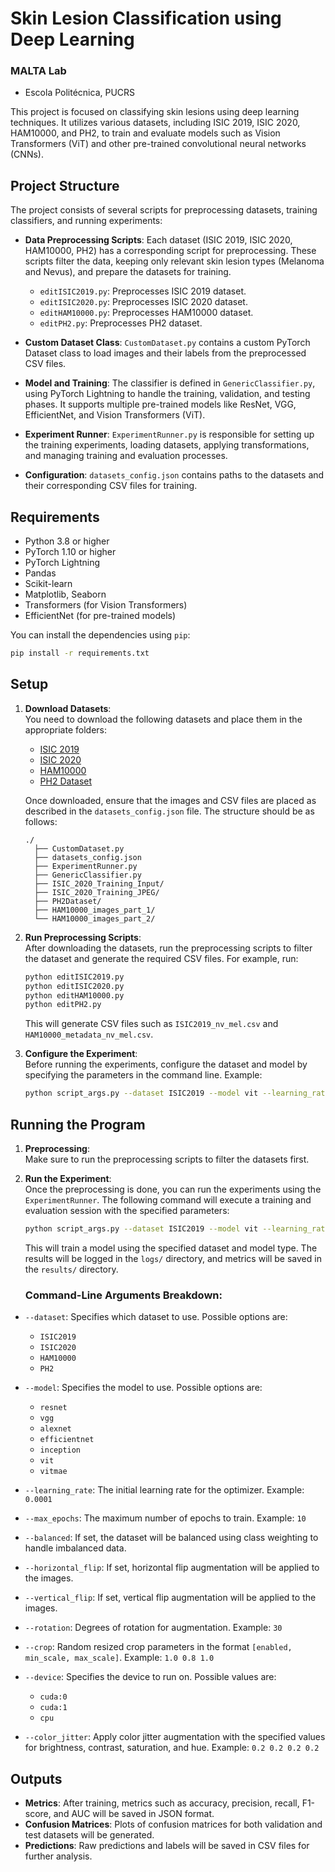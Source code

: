 # Skin Lesion Classification using Deep Learning

### MALTA Lab
- Escola Politécnica, PUCRS

This project is focused on classifying skin lesions using deep learning techniques. It utilizes various datasets, including ISIC 2019, ISIC 2020, HAM10000, and PH2, to train and evaluate models such as Vision Transformers (ViT) and other pre-trained convolutional neural networks (CNNs).

## Project Structure

The project consists of several scripts for preprocessing datasets, training classifiers, and running experiments:

- **Data Preprocessing Scripts**: Each dataset (ISIC 2019, ISIC 2020, HAM10000, PH2) has a corresponding script for preprocessing. These scripts filter the data, keeping only relevant skin lesion types (Melanoma and Nevus), and prepare the datasets for training.
  - `editISIC2019.py`: Preprocesses ISIC 2019 dataset.
  - `editISIC2020.py`: Preprocesses ISIC 2020 dataset.
  - `editHAM10000.py`: Preprocesses HAM10000 dataset.
  - `editPH2.py`: Preprocesses PH2 dataset.

- **Custom Dataset Class**: `CustomDataset.py` contains a custom PyTorch Dataset class to load images and their labels from the preprocessed CSV files.

- **Model and Training**: The classifier is defined in `GenericClassifier.py`, using PyTorch Lightning to handle the training, validation, and testing phases. It supports multiple pre-trained models like ResNet, VGG, EfficientNet, and Vision Transformers (ViT).

- **Experiment Runner**: `ExperimentRunner.py` is responsible for setting up the training experiments, loading datasets, applying transformations, and managing training and evaluation processes.

- **Configuration**: `datasets_config.json` contains paths to the datasets and their corresponding CSV files for training.

## Requirements

- Python 3.8 or higher
- PyTorch 1.10 or higher
- PyTorch Lightning
- Pandas
- Scikit-learn
- Matplotlib, Seaborn
- Transformers (for Vision Transformers)
- EfficientNet (for pre-trained models)

You can install the dependencies using `pip`:

```bash
pip install -r requirements.txt
```

## Setup

1. **Download Datasets**:  
   You need to download the following datasets and place them in the appropriate folders:
   - [ISIC 2019](https://challenge.isic-archive.com/data/)
   - [ISIC 2020](https://challenge.isic-archive.com/data/)
   - [HAM10000](https://www.kaggle.com/datasets/kmader/skin-cancer-mnist-ham10000)
   - [PH2 Dataset](https://www.fc.up.pt/addi/ph2%20database.html)

   Once downloaded, ensure that the images and CSV files are placed as described in the `datasets_config.json` file. The structure should be as follows:

   ```
   ./
     ├── CustomDataset.py
     ├── datasets_config.json
     ├── ExperimentRunner.py
     ├── GenericClassifier.py
     ├── ISIC_2020_Training_Input/
     ├── ISIC_2020_Training_JPEG/
     ├── PH2Dataset/
     ├── HAM10000_images_part_1/
     └── HAM10000_images_part_2/
   ```

2. **Run Preprocessing Scripts**:  
   After downloading the datasets, run the preprocessing scripts to filter the dataset and generate the required CSV files. For example, run:

   ```bash
   python editISIC2019.py
   python editISIC2020.py
   python editHAM10000.py
   python editPH2.py
   ```

   This will generate CSV files such as `ISIC2019_nv_mel.csv` and `HAM10000_metadata_nv_mel.csv`.

3. **Configure the Experiment**:  
   Before running the experiments, configure the dataset and model by specifying the parameters in the command line. Example:

   ```bash
   python script_args.py --dataset ISIC2019 --model vit --learning_rate 0.0001 --max_epochs 10
   ```

## Running the Program

1. **Preprocessing**:  
   Make sure to run the preprocessing scripts to filter the datasets first.

2. **Run the Experiment**:  
   Once the preprocessing is done, you can run the experiments using the `ExperimentRunner`. The following command will execute a training and evaluation session with the specified parameters:

   ```bash
   python script_args.py --dataset ISIC2019 --model vit --learning_rate 0.0001 --max_epochs 10
   ```

   This will train a model using the specified dataset and model type. The results will be logged in the `logs/` directory, and metrics will be saved in the `results/` directory.

   ### Command-Line Arguments Breakdown:

- `--dataset`: Specifies which dataset to use. Possible options are:
  - `ISIC2019`
  - `ISIC2020`
  - `HAM10000`
  - `PH2`

- `--model`: Specifies the model to use. Possible options are:
  - `resnet`
  - `vgg`
  - `alexnet`
  - `efficientnet`
  - `inception`
  - `vit`
  - `vitmae`

- `--learning_rate`: The initial learning rate for the optimizer. Example: `0.0001`

- `--max_epochs`: The maximum number of epochs to train. Example: `10`

- `--balanced`: If set, the dataset will be balanced using class weighting to handle imbalanced data.

- `--horizontal_flip`: If set, horizontal flip augmentation will be applied to the images.

- `--vertical_flip`: If set, vertical flip augmentation will be applied to the images.

- `--rotation`: Degrees of rotation for augmentation. Example: `30`

- `--crop`: Random resized crop parameters in the format `[enabled, min_scale, max_scale]`. Example: `1.0 0.8 1.0`

- `--device`: Specifies the device to run on. Possible values are:
  - `cuda:0`
  - `cuda:1`
  - `cpu`

- `--color_jitter`: Apply color jitter augmentation with the specified values for brightness, contrast, saturation, and hue. Example: `0.2 0.2 0.2 0.2`


## Outputs

- **Metrics**: After training, metrics such as accuracy, precision, recall, F1-score, and AUC will be saved in JSON format.
- **Confusion Matrices**: Plots of confusion matrices for both validation and test datasets will be generated.
- **Predictions**: Raw predictions and labels will be saved in CSV files for further analysis.

